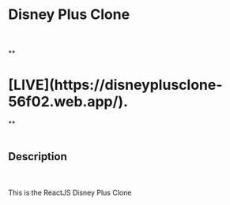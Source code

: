 <h1>Disney Plus Clone</h1> 
<br>

<br>
**<h1>[LIVE](https://disneyplusclone-56f02.web.app/).</h1>**
<br>

<br>
<h2>Description</h2>
<br>
<br>
This is the ReactJS Disney Plus Clone


